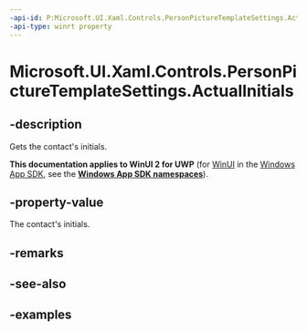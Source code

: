 ```yaml
---
-api-id: P:Microsoft.UI.Xaml.Controls.PersonPictureTemplateSettings.ActualInitials
-api-type: winrt property
---
```


# Microsoft.UI.Xaml.Controls.PersonPictureTemplateSettings.ActualInitials

<!--
public string ActualInitials { get; }
-->

## -description

Gets the contact's initials.

**This documentation applies to WinUI 2 for UWP** (for [WinUI](/windows/apps/winui/winui3/) in the [Windows App SDK](/windows/apps/windows-app-sdk/), see the **[Windows App SDK namespaces](/windows/windows-app-sdk/api/winrt/)**).

## -property-value

The contact's initials.

## -remarks

## -see-also

## -examples

